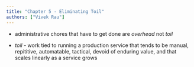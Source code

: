```yaml
---
title: "Chapter 5 - Eliminating Toil"
authors: ["Vivek Rau"]
---
```


* administrative chores that have to get done are *overhead* not *toil*

* *toil* - work tied to running a production service that tends to be manual, repititive, automatable, tactical, devoid of enduring value, and that scales linearly as a service grows

